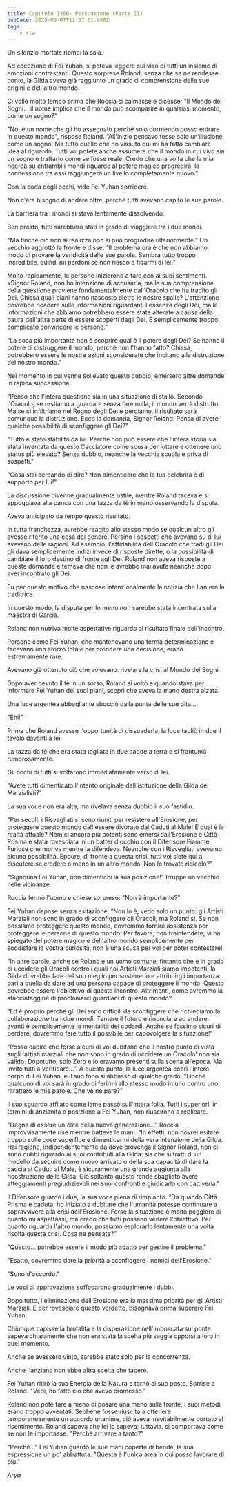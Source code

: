 ```yaml
---
title: Capitolo 1360- Persuasione (Parte II)
pubDate: 2025-08-07T11:37:51.086Z
tags:
    - rtw
---
```



Un silenzio mortale riempì la sala.


Ad eccezione di Fei Yuhan, si poteva leggere sul viso di tutti un insieme di emozioni contrastanti. Questo sorprese Roland: senza che se ne rendesse conto, la Gilda aveva già raggiunto un grado di comprensione delle sue origini e dell'altro mondo.


Ci volle molto tempo prima che Roccia si calmasse e dicesse: "Il Mondo dei Sogni... il nome implica che il mondo può scomparire in qualsiasi momento, come un sogno?"


"No, è un nome che gli ho assegnato perché solo dormendo posso entrare in questo mondo", rispose Roland. “All'inizio pensavo fosse solo un’illusione, come un sogno. Ma tutto quello che ho vissuto qui mi ha fatto cambiare idea al riguardo. Tutti voi potete anche assumere che il mondo in cui vivo sia un sogno e trattarlo come se fosse reale. Credo che una volta che la mia ricerca su entrambi i mondi riguardo al potere magico progredirà, la connessione tra essi raggiungerà un livello completamente nuovo."


Con la coda degli occhi, vide Fei Yuhan sorridere.


Non c'era bisogno di andare oltre, perché tutti avevano capito le sue parole.


La barriera tra i mondi si stava lentamente dissolvendo.


Ben presto, tutti sarebbero stati in grado di viaggiare tra i due mondi.


"Ma finché ciò non si realizza non si può progredire ulteriormente." Un vecchio aggrottò la fronte e disse: “Il problema ora è che non abbiamo modo di provare la veridicità delle sue parole. Sembra tutto troppo incredibile, quindi mi perdoni se non riesco a fidarmi di lei!"


Molto rapidamente, le persone iniziarono a fare eco ai suoi sentimenti. «Signor Roland, non ho intenzione di accusarla, ma la sua comprensione della questione proviene fondamentalmente dall'Oracolo che ha tradito gli Dei. Chissà quali piani hanno nascosto dietro le nostre spalle? L'attenzione dovrebbe ricadere sulle informazioni riguardanti l'essenza degli Dei, ma le informazioni che abbiamo potrebbero essere state alterate a causa della paura dell'altra parte di essere scoperti dagli Dei. È semplicemente troppo complicato convincere le persone."


“La cosa più importante non è scoprire qual è il potere degli Dei? Se hanno il potere di distruggere il mondo, perché non l'hanno fatto? Chissà, potrebbero essere le nostre azioni sconsiderate che incitano alla distruzione del nostro mondo."


Nel momento in cui venne sollevato questo dubbio, emersero altre domande in rapida successione.


“Penso che l'intera questione sia in una situazione di stallo. Secondo l'Oracolo, se restiamo a guardare senza fare nulla, il mondo verrà distrutto. Ma se ci infiltriamo nel Regno degli Dei e perdiamo, il risultato sarà comunque la distruzione. Ecco la domanda, Signor Roland: Pensa di avere qualche possibilità di sconfiggere gli Dei?"


“Tutto è stato stabilito da lui. Perché non può essere che l'intera storia sia stata inventata da questo Cacciatore come scusa per lottare e ottenere uno status più elevato? Senza dubbio, neanche la vecchia scuola è priva di sospetti."


"Cosa stai cercando di dire? Non dimenticare che la tua celebrità è di supporto per lui!"


La discussione divenne gradualmente ostile, mentre Roland taceva e si appoggiava alla panca con una tazza da tè in mano osservando la disputa.


Aveva anticipato da tempo questo risultato.


In tutta franchezza, avrebbe reagito allo stesso modo se qualcun altro gli avesse riferito una cosa del genere. Persino i sospetti che avevano su di lui avevano delle ragioni. Ad esempio, l'affidabilità dell'Oracolo che tradì gli Dei gli dava semplicemente indizi invece di risposte dirette, o la possibilità di cambiare il loro destino di fronte agli Dei. Roland non aveva risposte a queste domande e temeva che non le avrebbe mai avute neanche dopo aver incontrato gli Dei.


Fu per questo motivo che nascose intenzionalmente la notizia che Lan era la traditrice.


In questo modo, la disputa per lo meno non sarebbe stata incentrata sulla maestra di Garcia.


Roland non nutriva molte aspettative riguardo al risultato finale dell'incontro.


Persone come Fei Yuhan, che mantenevano una ferma determinazione e facevano uno sforzo totale per prendere una decisione, erano estremamente rare.


Avevano già ottenuto ciò che volevano: rivelare la crisi al Mondo dei Sogni.


Dopo aver bevuto il tè in un sorso, Roland si voltò e quando stava per informare Fei Yuhan dei suoi piani, scoprì che aveva la mano destra alzata.


Una luce argentea abbagliante sbocciò dalla punta delle sue dita...


"Ehi!"


Prima che Roland avesse l'opportunità di dissuaderla, la luce tagliò in due il tavolo davanti a lei!


La tazza da tè che era stata tagliata in due cadde a terra e si frantumò rumorosamente.


Gli occhi di tutti si voltarono immediatamente verso di lei.


"Avete tutti dimenticato l'intento originale dell'istituzione della Gilda dei Marzialisti?"


La sua voce non era alta, ma rivelava senza dubbio il suo fastidio.


“Per secoli, i Risvegliati si sono riuniti per resistere all'Erosione, per proteggere questo mondo dall'essere divorato dai Caduti al Male! E qual è la realtà attuale? Nemici ancora più potenti sono emersi dall'Erosione e Città Prisma è stata rovesciata in un batter d'occhio con il Difensore Fiamme Furiose che moriva mentre la difendeva. Neanche con i Risvegliati avevamo alcuna possibilità. Eppure, di fronte a questa crisi, tutti voi siete qui a discutere se credere o meno in un altro mondo. Non lo trovate ridicolo?"


"Signorina Fei Yuhan, non dimentichi la sua posizione!" Irruppe un vecchio nelle vicinanze.


Roccia fermò l'uomo e chiese sorpreso: "Non è importante?"


Fei Yuhan rispose senza esitazione: “Non lo è, vedo solo un punto: gli Artisti Marziali non sono in grado di sconfiggere gli Oracoli, ma Roland sì. Se non possiamo proteggere questo mondo, dovremmo fornire assistenza per proteggere le persone di questo mondo! Per favore, non fraintendete, vi ha spiegato del potere magico e dell'altro mondo semplicemente per soddisfare la vostra curiosità, non è una scusa per voi per poter contestare!


"In altre parole, anche se Roland è un uomo comune, fintanto che è in grado di uccidere gli Oracoli contro i quali noi Artisti Marziali siamo impotenti, la Gilda dovrebbe fare del suo meglio per sostenerlo e attribuirgli importanza pari a quella da dare ad una persona capace di proteggere il mondo. Questo dovrebbe essere l'obiettivo di questo incontro. Altrimenti, come avremmo la sfacciataggine di proclamarci guardiani di questo mondo?


“Ed è proprio perché gli Dei sono difficili da sconfiggere che richiediamo la collaborazione tra i due mondi. Temere il futuro e rinunciare ad andare avanti è semplicemente la mentalità dei codardi. Anche se fossimo sicuri di perdere, dovremmo fare tutto il possibile per capovolgere la situazione!”


“Posso capire che forse alcuni di voi dubitano che il nostro punto di vista sugli 'artisti marziali che non sono in grado di uccidere un Oracolo' non sia valido. Dopotutto, solo Zero e io eravamo presenti sulla scena all’epoca. Ma invito tutti a verificare...”. A questo punto, la luce argentea coprì l'intero corpo di Fei Yuhan, e il suo tono si abbassò di qualche grado. “Finché qualcuno di voi sarà in grado di ferirmi allo stesso modo in uno contro uno, ritratterò le mie parole. Che ve ne pare?"


Il suo sguardo affilato come lame passò sull'intera folla. Tutti i superiori, in termini di anzianità o posizione a Fei Yuhan, non riuscirono a replicare.


"Degna di essere un'élite della nuova generazione..." Roccia improvvisamente rise mentre batteva le mani. “In effetti, non dovrei esitare troppo sulle cose superflue e dimenticarmi della vera intenzione della Gilda. Hai ragione, indipendentemente da dove provenga il Signor Roland, non ci sono dubbi riguardo ai suoi contributi alla Gilda: sia che si tratti di un modello da seguire come nuovo arrivato o della sua capacità di dare la caccia ai Caduti al Male, è sicuramente una grande aggiunta alla ricostruzione della Gilda. Già soltanto questo rende sbagliato avere atteggiamenti pregiudizievoli nei suoi confronti e giudicarlo con cattiveria."


Il Difensore guardò i due, la sua voce piena di rimpianto. “Da quando Città Prisma è caduta, ho iniziato a dubitare che l'umanità potesse continuare a sopravvivere alla crisi dell'Erosione. Forse la situazione è molto peggiore di quanto mi aspettassi, ma credo che tutti possano vedere l'obiettivo. Per quanto riguarda l'altro mondo, possiamo esplorarlo lentamente una volta risolta questa crisi. Cosa ne pensate?"


"Questo... potrebbe essere il modo più adatto per gestire il problema."


"Esatto, dovremmo dare la priorità a sconfiggere i nemici dell'Erosione."


"Sono d'accordo."


Le voci di approvazione soffocarono gradualmente i dubbi.


Dopo tutto, l'eliminazione dell'Erosione era la massima priorità per gli Artisti Marziali. E per rovesciare questo verdetto, bisognava prima superare Fei Yuhan.


Chiunque capisse la brutalità e la disperazione nell'imboscata sul ponte sapeva chiaramente che non era stata la scelta più saggia opporsi a loro in quel momento.


Anche se avessero vinto, sarebbe stato solo per la concorrenza.


Anche l'anziano non ebbe altra scelta che tacere.


Fei Yuhan ritirò la sua Energia della Natura e tornò al suo posto. Sorrise a Roland. "Vedi, ho fatto ciò che avevo promesso."


Roland non poté fare a meno di posare una mano sulla fronte; i suoi metodi erano troppo avventati. Sebbene fosse riuscita a ottenere temporaneamente un accordo unanime, ciò aveva inevitabilmente portato al risentimento. Roland sapeva che lei lo sapeva; tuttavia, si comportava come se non le importasse. "Perché arrivare a tanto?"


"Perché..." Fei Yuhan guardò le sue mani coperte di bende, la sua espressione un po' abbattuta. "Questa è l'unica area in cui posso lavorare di più."


<em>Arya</em>




                                


                                



